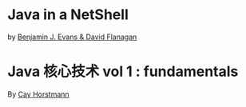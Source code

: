 # Java in a NetShell 
by [Benjamin J. Evans & David Flanagan]()


# Java 核心技术 vol 1 : fundamentals
By [Cay Horstmann](https://horstmann.com/corejava/)
